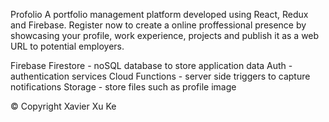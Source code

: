 ﻿Profolio
A portfolio management platform developed using React, Redux and Firebase. 
Register now to create a online proffessional presence by showcasing your profile, work experience, projects and publish it as a web URL to potential employers.

Firebase
Firestore - noSQL database to store application data
Auth - authentication services
Cloud Functions - server side triggers to capture notifications
Storage - store files such as profile image

© Copyright Xavier Xu Ke
